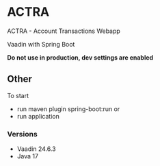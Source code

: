 # ACTRA

ACTRA - Account Transactions Webapp

Vaadin with Spring Boot


**Do not use in production, dev settings are enabled**

## Other

To start
* run maven plugin spring-boot:run
or
* run application


### Versions

* Vaadin 24.6.3
* Java 17

